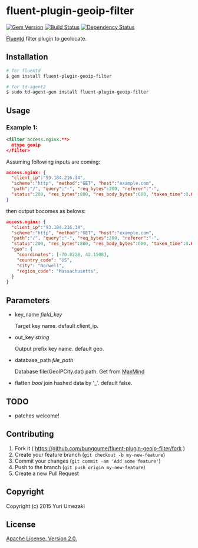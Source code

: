 # fluent-plugin-geoip-filter

[![Gem Version](https://badge.fury.io/rb/fluent-plugin-geoip-filter.svg)](https://badge.fury.io/rb/fluent-plugin-geoip-filter)
[![Build Status](https://travis-ci.org/bungoume/fluent-plugin-geoip-filter.svg?branch=master)](https://travis-ci.org/bungoume/fluent-plugin-geoip-filter)
[![Dependency Status](https://gemnasium.com/bungoume/fluent-plugin-geoip-filter.svg)](https://gemnasium.com/bungoume/fluent-plugin-geoip-filter)

[Fluentd](http://fluentd.org) filter plugin to geolocate.


## Installation

```bash
# for fluentd
$ gem install fluent-plugin-geoip-filter

# for td-agent2
$ sudo td-agent-gem install fluent-plugin-geoip-filter
```


## Usage

### Example 1:

```xml
<filter access.nginx.**>
  @type geoip
</filter>
```

Assuming following inputs are coming:

```json
access.nginx: {
  "client_ip":"93.184.216.34",
  "scheme":"http", "method":"GET", "host":"example.com",
  "path":"/", "query":"-", "req_bytes":200, "referer":"-",
  "status":200, "res_bytes":800, "res_body_bytes":600, "taken_time":0.001, "user_agent":"Mozilla/5.0"
}
```

then output bocomes as belows:

```json
access.nginx: {
  "client_ip":"93.184.216.34",
  "scheme":"http", "method":"GET", "host":"example.com",
  "path":"/", "query":"-", "req_bytes":200, "referer":"-",
  "status":200, "res_bytes":800, "res_body_bytes":600, "taken_time":0.001, "user_agent":"Mozilla/5.0",
  "geo": {
    "coordinates": [-70.8228, 42.1508],
    "country_code": "US",
    "city": "Norwell",
    "region_code": "Massachusetts",
  }
}
```


## Parameters
- key_name *field_key*

    Target key name. default client_ip.

- out_key *string*

    Output prefix key name. default geo.

- database_path *file_path*

    Database file(GeoIPCity.dat) path.
    Get from [MaxMind](http://dev.maxmind.com/geoip/legacy/geolite/)

- flatten *bool*
    join hashed data by '_'. default false.


## TODO

* patches welcome!


## Contributing

1. Fork it ( https://github.com/bungoume/fluent-plugin-geoip-filter/fork )
2. Create your feature branch (`git checkout -b my-new-feature`)
3. Commit your changes (`git commit -am 'Add some feature'`)
4. Push to the branch (`git push origin my-new-feature`)
5. Create a new Pull Request


## Copyright

Copyright (c) 2015 Yuri Umezaki


## License

[Apache License, Version 2.0.](http://www.apache.org/licenses/LICENSE-2.0)
